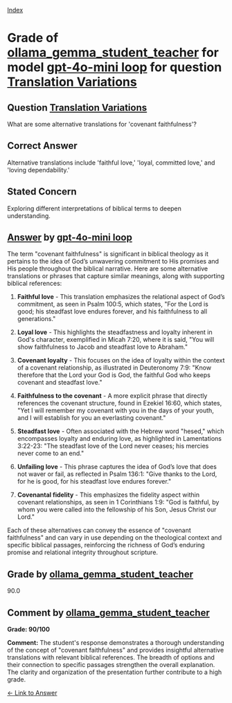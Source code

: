
[Index](../../../../index.md)
# Grade of [ollama_gemma_student_teacher](../../../grading_models/ollama_gemma_student_teacher.md) for model [gpt-4o-mini loop](../../../answering_models/gpt-4o-mini_loop.md) for question [Translation Variations](../../../questions/Translation_Variations.md)

## Question [Translation Variations](../../../questions/Translation_Variations.md)
What are some alternative translations for 'covenant faithfulness'?

## Correct Answer
Alternative translations include 'faithful love,' 'loyal, committed love,' and 'loving dependability.'

## Stated Concern
Exploring different interpretations of biblical terms to deepen understanding.

## [Answer](../Translation_Variations.md) by [gpt-4o-mini loop](../../../answering_models/gpt-4o-mini_loop.md)
The term "covenant faithfulness" is significant in biblical theology as it pertains to the idea of God’s unwavering commitment to His promises and His people throughout the biblical narrative. Here are some alternative translations or phrases that capture similar meanings, along with supporting biblical references:

1. **Faithful love** - This translation emphasizes the relational aspect of God’s commitment, as seen in Psalm 100:5, which states, "For the Lord is good; his steadfast love endures forever, and his faithfulness to all generations."

2. **Loyal love** - This highlights the steadfastness and loyalty inherent in God's character, exemplified in Micah 7:20, where it is said, "You will show faithfulness to Jacob and steadfast love to Abraham."

3. **Covenant loyalty** - This focuses on the idea of loyalty within the context of a covenant relationship, as illustrated in Deuteronomy 7:9: "Know therefore that the Lord your God is God, the faithful God who keeps covenant and steadfast love."

4. **Faithfulness to the covenant** - A more explicit phrase that directly references the covenant structure, found in Ezekiel 16:60, which states, "Yet I will remember my covenant with you in the days of your youth, and I will establish for you an everlasting covenant."

5. **Steadfast love** - Often associated with the Hebrew word "hesed," which encompasses loyalty and enduring love, as highlighted in Lamentations 3:22-23: "The steadfast love of the Lord never ceases; his mercies never come to an end."

6. **Unfailing love** - This phrase captures the idea of God’s love that does not waver or fail, as reflected in Psalm 136:1: "Give thanks to the Lord, for he is good, for his steadfast love endures forever."

7. **Covenantal fidelity** - This emphasizes the fidelity aspect within covenant relationships, as seen in 1 Corinthians 1:9: "God is faithful, by whom you were called into the fellowship of his Son, Jesus Christ our Lord."

Each of these alternatives can convey the essence of "covenant faithfulness" and can vary in use depending on the theological context and specific biblical passages, reinforcing the richness of God’s enduring promise and relational integrity throughout scripture.

## Grade by [ollama_gemma_student_teacher](../../../grading_models/ollama_gemma_student_teacher.md)
90.0

## Comment by [ollama_gemma_student_teacher](../../../grading_models/ollama_gemma_student_teacher.md)
**Grade: 90/100**

**Comment:** The student's response demonstrates a thorough understanding of the concept of "covenant faithfulness" and provides insightful alternative translations with relevant biblical references. The breadth of options and their connection to specific passages strengthen the overall explanation. The clarity and organization of the presentation further contribute to a high grade.

[&lt;- Link to Answer](../Translation_Variations.md)
